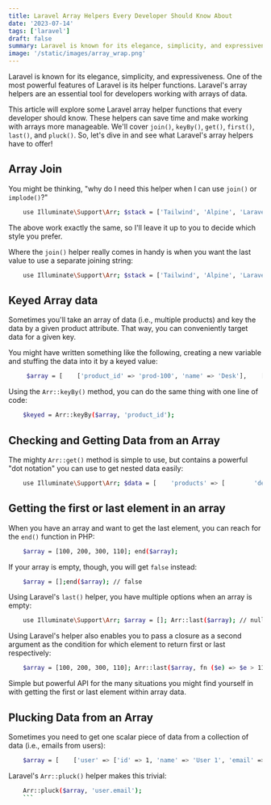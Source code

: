 ```yaml
---
title: Laravel Array Helpers Every Developer Should Know About
date: '2023-07-14'
tags: ['laravel']
draft: false
summary: Laravel is known for its elegance, simplicity, and expressiveness.
image: '/static/images/array_wrap.png'
---
```


Laravel is known for its elegance, simplicity, and expressiveness. One of the most powerful features of Laravel is its helper functions. Laravel's array helpers are an essential tool for developers working with arrays of data.

This article will explore some Laravel array helper functions that every developer should know. These helpers can save time and make working with arrays more manageable. We'll cover `join()`, `keyBy()`, `get()`, `first()`, `last()`, and `pluck()`. So, let's dive in and see what Laravel's array helpers have to offer!

## Array Join

You might be thinking, "why do I need this helper when I can use `join()` or `implode()`?"

```bash
    use Illuminate\Support\Arr; $stack = ['Tailwind', 'Alpine', 'Laravel', 'Livewire']; Arr::join($stack, ', ');// Tailwind, Alpine, Laravel, Livewire implode($stack, ', ');// Tailwind, Alpine, Laravel, Livewire
```

The above work exactly the same, so I'll leave it up to you to decide which style you prefer.

Where the `join()` helper really comes in handy is when you want the last value to use a separate joining string:

```bash
    use Illuminate\Support\Arr; $stack = ['Tailwind', 'Alpine', 'Laravel', 'Livewire']; Arr::join($stack, ', ', ', and');// Tailwind, Alpine, Laravel, and Livewire
```

## Keyed Array data

Sometimes you'll take an array of data (i.e., multiple products) and key the data by a given product attribute. That way, you can conveniently target data for a given key.

You might have written something like the following, creating a new variable and stuffing the data into it by a keyed value:

```bash
     $array = [    ['product_id' => 'prod-100', 'name' => 'Desk'],    ['product_id' => 'prod-200', 'name' => 'Chair'],]; $keyed = []; foreach ($array as $value) {    $keyed[$value['product_id']] = $value;} /*    [        'prod-100' => ['product_id' => 'prod-100', 'name' => 'Desk'],        'prod-200' => ['product_id' => 'prod-200', 'name' => 'Chair'],    ]*/
```

Using the `Arr::keyBy()` method, you can do the same thing with one line of code:

```bash
    $keyed = Arr::keyBy($array, 'product_id');
```

## Checking and Getting Data from an Array

The mighty `Arr::get()` method is simple to use, but contains a powerful "dot notation" you can use to get nested data easily:

```bash
    use Illuminate\Support\Arr; $data = [    'products' => [        'desk' => [            'name' => 'Oakendesk'            'price' => 599.00,            'description' => 'Solid oak desk built from scratch.'        ],    ],]; // 599.00Arr::get($data, 'products.desk.price'); // Returns falseArr::has($data, 'products.desk.discount'); // Returns nullArr::get($data, 'products.desk.discount'); // Returns custom default value if not found.Arr::get($data, 'products.desk.discount', ['type' => 'percent', 'value' => 10]);
```

## Getting the first or last element in an array

When you have an array and want to get the last element, you can reach for the `end()` function in PHP:

```bash
    $array = [100, 200, 300, 110]; end($array);
```

If your array is empty, though, you will get `false` instead:

```bash
    $array = [];end($array); // false
```

Using Laravel's `last()` helper, you have multiple options when an array is empty:

```bash
    use Illuminate\Support\Arr; $array = []; Arr::last($array); // null // Provide a defaultArr::last($array, null, 100); // 100
```

Using Laravel's helper also enables you to pass a closure as a second argument as the condition for which element to return first or last respectively:

```bash
    $array = [100, 200, 300, 110]; Arr::last($array, fn ($e) => $e > 110); // 300Arr::first($array, fn ($e) => $e > 110); // 200
```

Simple but powerful API for the many situations you might find yourself in with getting the first or last element within array data.

## Plucking Data from an Array

Sometimes you need to get one scalar piece of data from a collection of data (i.e., emails from users):

```bash
    $array = [    ['user' => ['id' => 1, 'name' => 'User 1', 'email' => 'user1@example.com']],    ['user' => ['id' => 2, 'name' => 'User 2', 'email' => 'user2@example.com']],]; $emails = []; foreach ($array as $result) {    $emails[] = $result['user']['email'];} /*[    "user1@example.com",    "user2@example.com",]*/
```

Laravel's `Arr::pluck()` helper makes this trivial:

````bash
    Arr::pluck($array, 'user.email');
    ```
````
